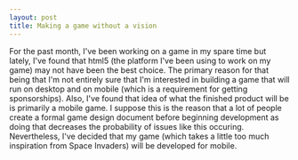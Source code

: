 ```yaml
---
layout: post
title: Making a game without a vision
---
```

For the past month, I've been working on a game in my spare time but lately, I've found that html5 (the platform I've been using to work on my game) may not have been the best choice. The primary reason for that being that I'm not entirely sure that I'm interested in building a game that will run on desktop and on mobile (which is a requirement for getting sponsorships). Also, I've found that idea of what the finished product will be is primarily a mobile game. I suppose this is the reason that a lot of people create a formal game design document before beginning development as doing that decreases the probability of issues like this occuring. Nevertheless, I've decided that my game (which takes a little too much inspiration from Space Invaders) will be developed for mobile.
